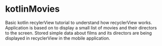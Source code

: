# kotlinMovies
Basic kotlin recylerView tutorial to understand how recyclerView works. Application is based on to display a small list of movies and their directors to the screen. Stored simple data about films and its directors are being displayed in recyclerView in the mobile application.
